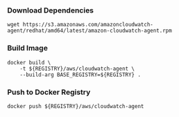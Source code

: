 ### Download Dependencies
```shell
wget https://s3.amazonaws.com/amazoncloudwatch-agent/redhat/amd64/latest/amazon-cloudwatch-agent.rpm
```

### Build Image
```shell
docker build \
    -t ${REGISTRY}/aws/cloudwatch-agent \
    --build-arg BASE_REGISTRY=${REGISTRY} .
```

### Push to Docker Registry
```shell
docker push ${REGISTRY}/aws/cloudwatch-agent
```